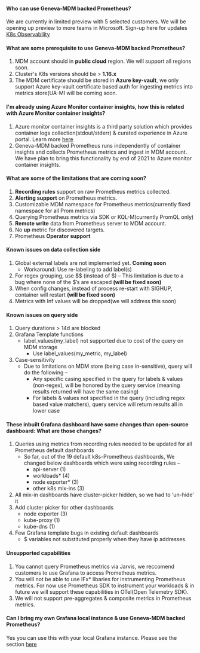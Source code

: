 #### Who can use Geneva-MDM backed Prometheus?
We are currently in limited preview with 5 selected customers. We will be opening up preview to more teams in Microsoft. Sign-up here for updates [K8s Observability](https://idwebelements/GroupManagement.aspx?Group=K8sObsUpdates&Operation=join)

#### What are some prerequisite to use Geneva-MDM backed Prometheus?
1. MDM account should in **public cloud** region. We will support all regions soon.
2. Cluster's K8s versions should be > **1.16.x**
3. The MDM certificate should be stored in **Azure key-vault**, we only support Azure key-vault certificate based auth for ingesting metrics into metrics store(UA-MI will be coming soon.

#### I'm already using Azure Monitor container insights, how this is related with Azure Monitor container insights?

1. Azure monitor container insights is a third party solution which provides container logs collection(stdout/stderr) & curated experience in Azure portal. Learn more [here](https://docs.microsoft.com/en-us/azure/azure-monitor/containers/container-insights-overview) 
2. Geneva-MDM backed Prometheus runs independently of container insights and collects Prometheus metrics and ingest in MDM account. We have plan to bring this functionality by end of 2021 to Azure monitor container insights.


#### What are some of the limitations that are coming soon?
1. **Recording rules** support on raw Prometheus metrics collected.
2. **Alerting support** on Prometheus metrics.
3. Customizable MDM namespace for Prometheus metrics(currently fixed namespace for all Prom metrics)
4. Querying Prometheus metrics via SDK or KQL-M(currently PromQL only)
5. **Remote write** data from Prometheus server to MDM account.
6. No **up** metric for discovered targets.
7. Prometheus **Operator support**



#### Known issues on data collection side
1. Global external labels are not implemented yet. **Coming soon**
    * Workaround: Use re-labeling to add label(s)
2. For regex grouping, use $$ (instead of $) – This limitation is due to a bug where none of the $’s are escaped **(will be fixed soon)**
3. When config changes, instead of process re-start with SIGHUP, container will restart **(will be fixed soon)**
4. Metrics with Inf values will be dropped(we will address this soon)


#### Known issues on query side
1. Query durations > 14d are blocked
2. Grafana Template functions
    * label_values(my_label) not supported due to cost of the query on MDM storage
        * Use label_values(my_metric, my_label)
3. Case-sensitivity
    * Due to limitations on MDM store (being case in-sensitive), query will do the following –
       * Any specific casing specified in the query for labels & values (non-regex), will be honored by the query service (meaning results returned will have the same casing)
       * For labels & values not specified in the query (including regex based value matchers), query service will return results all in lower case

#### These inbuilt Grafana dashboard have some changes than open-source dashboard: What are those changes?
1. Queries using metrics from recording rules needed to be updated for all Prometheus default dashboards
   * So far, out of the 19 default k8s-Prometheus dashboards, We changed below dashboards which were using recording rules –
      * api-server (1)
      * workloads* (4)
      * node exporter* (3)
      * other k8s mix-ins (3)
2. All mix-in dashboards have cluster-picker hidden, so we had to ‘un-hide’ it
3. Add cluster picker for other dashboards
   * node exporter (3)
   * kube-proxy (1)
   * kube-dns (1)
4. Few Grafana template bugs in existing default dashboards
   * $ variables not substituted properly when they have ip addresses.


#### Unsupported capabilities
1. You cannot query Prometheus metrics via Jarvis, we reccomend customers to use Grafana to access Prometheus metrics.
2. You will not be able to use IFx* libaries for instrumenting Prometheus metrics. For now use Prometheus SDK to instrument your workloads & in future we will support these capabilities in OTel(Open Telemetry SDK).
3. We will not support pre-aggregates & composite metrics in Prometheus metrics.

#### Can I bring my own Grafana local instance & use Geneva-MDM backed Prometheus?
Yes you can use this with your local Grafana instance. Please see the section [here](https://genevamondocs.azurewebsites.net/metrics/Prometheus/PromMDMTutorial4SetUpGrafanaAMG.html)

